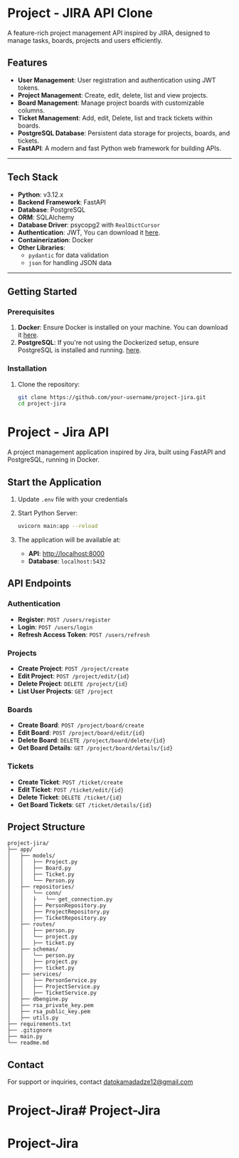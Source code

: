 # Project - JIRA API Clone

A feature-rich project management API inspired by JIRA, designed to manage tasks, boards, projects and users efficiently.

## Features

- **User Management**: User registration and authentication using JWT tokens.
- **Project Management**: Create, edit, delete, list and view projects.
- **Board Management**: Manage project boards with customizable columns.
- **Ticket Management**: Add, edit, Delete, list and track tickets within boards.
- **PostgreSQL Database**: Persistent data storage for projects, boards, and tickets.
- **FastAPI**: A modern and fast Python web framework for building APIs.

---

## Tech Stack

- **Python**: v3.12.x
- **Backend Framework**: FastAPI
- **Database**: PostgreSQL
- **ORM**: SQLAlchemy
- **Database Driver**: psycopg2 with `RealDictCursor`
- **Authentication**: JWT, You can download it [here](https://pypi.org/project/jwt/).
- **Containerization**: Docker
- **Other Libraries**:
  - `pydantic` for data validation
  - `json` for handling JSON data

---

## Getting Started

### Prerequisites

1. **Docker**: Ensure Docker is installed on your machine. You can download it [here](https://www.docker.com/).
2. **PostgreSQL**: If you're not using the Dockerized setup, ensure PostgreSQL is installed and running. [here](https://www.kamatera.com/services/postgresql/?tcampaign=35053_474987&bta=35053&campaign=googleppc&gad_source=1&gbraid=0AAAAADiRkIC0VisAi6zh9n_J25PgfSnB0&nci=5692&scampaign=PostgreSQL).

### Installation

1. Clone the repository:
   ```bash
   git clone https://github.com/your-username/project-jira.git
   cd project-jira
   

# Project - Jira API

A project management application inspired by Jira, built using FastAPI and PostgreSQL, running in Docker.

## Start the Application

1. Update `.env` file with your credentials
2. Start Python Server:

   ```bash
   uvicorn main:app --reload
   ```
3. The application will be available at:
   - **API**: [http://localhost:8000](http://localhost:8000)
   - **Database**: `localhost:5432`

## API Endpoints

### Authentication
- **Register**: `POST /users/register`
- **Login**: `POST /users/login`
- **Refresh Access Token**: `POST /users/refresh`

### Projects
- **Create Project**: `POST /project/create`
- **Edit Project**: `POST /project/edit/{id}`
- **Delete Project**: `DELETE /project/{id}`
- **List User Projects**: `GET /project`

### Boards
- **Create Board**: `POST /project/board/create`
- **Edit Board**: `POST /project/board/edit/{id}`
- **Delete Board**: `DELETE /project/board/delete/{id}`
- **Get Board Details**: `GET /project/board/details/{id}`

### Tickets
- **Create Ticket**: `POST /ticket/create`
- **Edit Ticket**: `POST /ticket/edit/{id}`
- **Delete Ticket**: `DELETE /ticket/{id}`
- **Get Board Tickets**: `GET /ticket/details/{id}`

## Project Structure

```
project-jira/
├── app/
│   ├── models/
│   │   ├── Project.py
│   │   ├── Board.py
│   │   ├── Ticket.py
│   │   └── Person.py
│   ├── repositories/
│   │   └── conn/
│   │   ├   └── get_connection.py
│   │   ├── PersonRepository.py
│   │   ├── ProjectRepository.py
│   │   ├── TicketRepository.py
│   ├── routes/
│   │   ├── person.py
│   │   └── project.py
│   │   ├── ticket.py
│   ├── schemas/
│   │   └── person.py
│   │   ├── project.py
│   │   ├── ticket.py
│   ├── services/
│   │   ├── PersonService.py
│   │   ├── ProjectService.py
│   │   ├── TicketService.py
│   ├── dbengine.py
│   ├── rsa_private_key.pem
│   ├── rsa_public_key.pem
│   ├── utils.py
├── requirements.txt
├── .gitignore
├── main.py
└── readme.md
```

## Contact
For support or inquiries, contact [datokamadadze12@gmail.com](mailto:your-email@example.com)

# Project-Jira# Project-Jira
# Project-Jira
